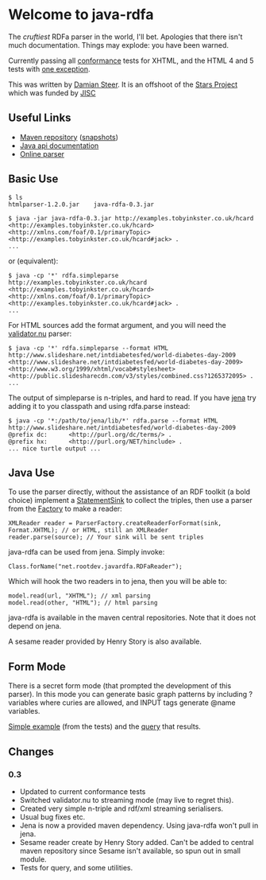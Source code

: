 Welcome to java-rdfa
====================

The _cruftiest_ RDFa parser in the world, I'll bet. Apologies that there isn't much documentation. Things may explode: you have been warned.

Currently passing all [conformance](http://github.com/msporny/rdfa-test-suite) tests for XHTML, and the HTML 4 and 5 tests with [one exception](http://github.com/shellac/java-rdfa/issues#issue/15).

This was written by [Damian Steer](mailto:pldms@mac.com). It is an offshoot of the [Stars Project](http://stars.ilrt.bris.ac.uk/blog/) which was funded by [JISC](http://www.jisc.ac.uk/)

Useful Links
------------

* [Maven repository](http://www.rootdev.net/maven/repo/) ([snapshots](http://www.rootdev.net/maven/snapshot-repo/))
* [Java api documentation](http://www.rootdev.net/maven/projects/java-rdfa/apidocs/index.html)
* [Online parser](http://rdf-in-html.appspot.com/)

Basic Use
---------

	$ ls
	htmlparser-1.2.0.jar	java-rdfa-0.3.jar
	
	$ java -jar java-rdfa-0.3.jar http://examples.tobyinkster.co.uk/hcard
	<http://examples.tobyinkster.co.uk/hcard> <http://xmlns.com/foaf/0.1/primaryTopic> <http://examples.tobyinkster.co.uk/hcard#jack> .
	...

or (equivalent):
	
	$ java -cp '*' rdfa.simpleparse http://examples.tobyinkster.co.uk/hcard
	<http://examples.tobyinkster.co.uk/hcard> <http://xmlns.com/foaf/0.1/primaryTopic> <http://examples.tobyinkster.co.uk/hcard#jack> .
	...

For HTML sources add the format argument, and you will need the [validator.nu](http://about.validator.nu/htmlparser/) parser:
	    
	$ java -cp '*' rdfa.simpleparse --format HTML http://www.slideshare.net/intdiabetesfed/world-diabetes-day-2009
	<http://www.slideshare.net/intdiabetesfed/world-diabetes-day-2009> <http://www.w3.org/1999/xhtml/vocab#stylesheet> <http://public.slidesharecdn.com/v3/styles/combined.css?1265372095> .
	...

The output of simpleparse is n-triples, and hard to read. If you have [jena](http://openjena.org/) try adding it to you classpath and using rdfa.parse instead:

	$ java -cp '*:/path/to/jena/lib/*' rdfa.parse --format HTML http://www.slideshare.net/intdiabetesfed/world-diabetes-day-2009
	@prefix dc:      <http://purl.org/dc/terms/> .
	@prefix hx:      <http://purl.org/NET/hinclude> .
	... nice turtle output ...

Java Use
--------

To use the parser directly, without the assistance of an RDF toolkit (a bold choice) implement a [StatementSink](http://rootdev.net/maven/projects/java-rdfa/apidocs/net/rootdev/javardfa/StatementSink.html) to collect the triples, then use a parser from the [Factory](http://rootdev.net/maven/projects/java-rdfa/apidocs/net/rootdev/javardfa/ParserFactory.html) to make a reader:

	XMLReader reader = ParserFactory.createReaderForFormat(sink, Format.XHTML); // or HTML, still an XMLReader
	reader.parse(source); // Your sink will be sent triples

java-rdfa can be used from jena. Simply invoke:

	Class.forName("net.rootdev.javardfa.RDFaReader");

Which will hook the two readers in to jena, then you will be able to:

	model.read(url, "XHTML"); // xml parsing
	model.read(other, "HTML"); // html parsing
	
java-rdfa is available in the maven central repositories. Note that it does not depend on jena.

A sesame reader provided by Henry Story is also available.

Form Mode
---------

There is a secret form mode (that prompted the development of this parser). In this mode you can generate basic graph patterns by including ?variables where curies are allowed, and INPUT tags generate @name variables.

[Simple example](http://github.com/shellac/java-rdfa/tree/master/src/test/resources/query-tests/1.html)
(from the tests) and the [query](http://github.com/shellac/java-rdfa/tree/master/src/test/resources/query-tests/1.rq) that results.

Changes
-------

### 0.3 ###

* Updated to current conformance tests
* Switched validator.nu to streaming mode (may live to regret this).
* Created very simple n-triple and rdf/xml streaming serialisers.
* Usual bug fixes etc.
* Jena is now a provided maven dependency. Using java-rdfa won't pull in jena.
* Sesame reader create by Henry Story added. Can't be added to central maven repository since Sesame isn't available, so spun out in small module.
* Tests for query, and some utilities.